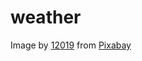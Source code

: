 # weather

Image by <a href="https://pixabay.com/users/12019-12019/?utm_source=link-attribution&utm_medium=referral&utm_campaign=image&utm_content=1589613">12019</a> from <a href="https://pixabay.com//?utm_source=link-attribution&utm_medium=referral&utm_campaign=image&utm_content=1589613">Pixabay</a>